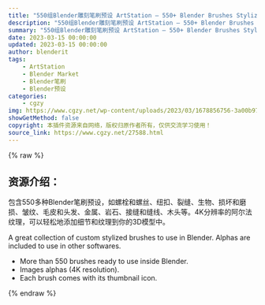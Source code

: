 ```yaml
---
title: "550组Blender雕刻笔刷预设 ArtStation – 550+ Blender Brushes Stylized Edition"
description: "550组Blender雕刻笔刷预设 ArtStation – 550+ Blender Brushes Stylized Edition"
summary: "550组Blender雕刻笔刷预设 ArtStation – 550+ Blender Brushes Stylized Edition"
date: 2023-03-15 00:00:00
updated: 2023-03-15 00:00:00
author: blenderit
tags: 
    - ArtStation
    - Blender Market
    - Blender笔刷
    - Blender预设
categories:
    - cgzy
img: https://www.cgzy.net/wp-content/uploads/2023/03/1678856756-3a00b973841276b.webp
showGetMethod: false
copyright: 本插件资源来自网络，版权归原作者所有，仅供交流学习使用！
source_link: https://www.cgzy.net/27588.html
---
```


{% raw %}
<div class="wp-block-pandastudio-title"><div class="title_style_01"><h2 id="h2-0">资源介绍：</h2></div></div><p>包含550多种Blender笔刷预设，如螺栓和螺丝、纽扣、裂缝、生物、损坏和磨损、皱纹、毛皮和头发、金属、岩石、接缝和缝线、木头等。4K分辨率的阿尔法纹理，可以轻松地添加细节和纹理到你的3D模型中。</p><p>A great collection of custom stylized brushes to use in Blender. Alphas are included to use in other softwares.</p><ul>
<li>More than 550 brushes ready to use inside Blender.</li>



<li>Images alphas (4K resolution).</li>



<li>Each brush comes with its thumbnail icon.</li>
</ul>
<div style="display: none">cgzy</div>
{% endraw %}